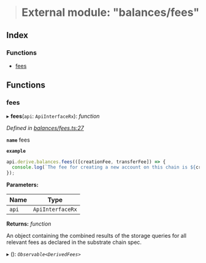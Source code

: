 > # External module: "balances/fees"

## Index

### Functions

* [fees](_balances_fees_.md#fees)

## Functions

###  fees

▸ **fees**(`api`: `ApiInterfaceRx`): *function*

*Defined in [balances/fees.ts:27](https://github.com/polkadot-js/api/blob/ab74db5/packages/api-derive/src/balances/fees.ts#L27)*

**`name`** fees

**`example`** 
<BR>

```javascript
api.derive.balances.fees(([creationFee, transferFee]) => {
  console.log(`The fee for creating a new account on this chain is ${creationFee} units. The fee required for making a transfer is ${transferFee} units.`);
});
```

**Parameters:**

Name | Type |
------ | ------ |
`api` | `ApiInterfaceRx` |

**Returns:** *function*

An object containing the combined results of the storage queries for
all relevant fees as declared in the substrate chain spec.

▸ (): *`Observable<DerivedFees>`*